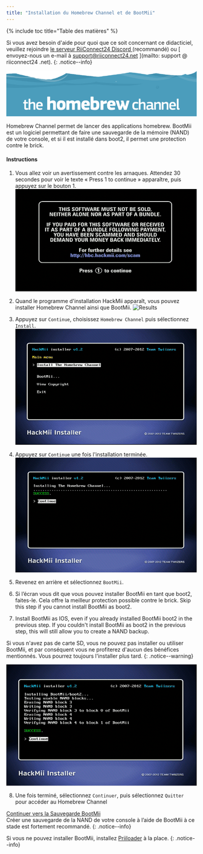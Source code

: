 ```yaml
---
title: "Installation du Homebrew Channel et de BootMii"
---
```


{% include toc title="Table des matières" %}

Si vous avez besoin d'aide pour quoi que ce soit concernant ce didacticiel, veuillez rejoindre [ le serveur RiiConnect24 Discord ](https://discord.gg/rc24) (recommandé) ou [ envoyez-nous un e-mail à support@riiconnect24.net ](mailto: support @ riiconnect24 .net).
{: .notice--info}

![HBC Logo](/images/hbc.png)

Homebrew Channel permet de lancer des applications homebrew. BootMii est un logiciel permettant de faire une sauvegarde de la mémoire (NAND) de votre console, et si il est installé dans boot2, il permet une protection contre le brick.

#### Instructions

1. Vous allez voir un avertissement contre les arnaques. Attendez 30 secondes pour voir le texte « Press 1 to continue » apparaître, puis appuyez sur le bouton 1. ![Scam Screen](/images/Wii/ScamScreen.png)

2. Quand le programme d'installation HackMii apparaît, vous pouvez installer Homebrew Channel ainsi que BootMii. ![Results](/images/Wii/Results.png)

3. Appuyez sur `Continue`, choisissez `Homebrew Channel` puis sélectionnez `Install`.![Install the Homebrew Channel](/images/Wii/InstallHomebrewChannel.png)

4. Appuyez sur `Continue` une fois l'installation terminée.![Success Installing the Homebrew Channel](/images/Wii/SuccessHBC.png)

5. Revenez en arrière et sélectionnez `BootMii`.
6. Si l’écran vous dit que vous pouvez installer BootMii en tant que boot2, faites-le. Cela offre la meilleur protection possible contre le brick. Skip this step if you cannot install BootMii as boot2.
7. Install BootMii as IOS, even if you already installed BootMii boot2 in the previous step. If you couldn't install BootMii as boot2 in the previous step, this will still allow you to create a NAND backup.

Si vous n'avez pas de carte SD, vous ne pouvez pas installer ou utiliser BootMii, et par conséquent vous ne profiterez d'aucun des bénéfices mentionnés. Vous pourrez toujours l'installer plus tard.
{: .notice--warning}

![BootMii Installation](/images/Wii/InstallBootMii.png)

8. Une fois terminé, sélectionnez `Continuer`, puis sélectionnez `Quitter` pour accéder au Homebrew Channel

[Continuer vers la Sauvegarde BootMii](bootmii)<br> Créer une sauvegarde de la NAND de votre console à l’aide de BootMii à ce stade est fortement recommandé.
{: .notice--info}

Si vous ne pouvez installer BootMii, installez [Priiloader](priiloader) à la place.
{: .notice--info}
